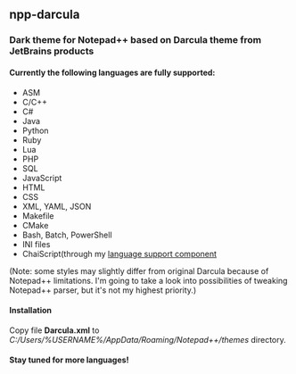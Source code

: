 ## npp-darcula

### Dark theme for Notepad++ based on Darcula theme from JetBrains products

#### Currently the following languages are fully supported:
* ASM
* C/C++
* C#
* Java
* Python
* Ruby
* Lua
* PHP
* SQL
* JavaScript
* HTML
* CSS
* XML, YAML, JSON
* Makefile
* CMake
* Bash, Batch, PowerShell
* INI files
* ChaiScript(through my [language support component](https://github.com/ChaiScript/npp-chaiscript)

(Note: some styles may slightly differ from original Darcula because of Notepad++ limitations.
I'm going to take a look into possibilities of tweaking Notepad++ parser, but it's not my highest priority.)

#### Installation
Copy file **Darcula.xml** to _C:/Users/%USERNAME%/AppData/Roaming/Notepad++/themes_ directory.


#### Stay tuned for more languages!




